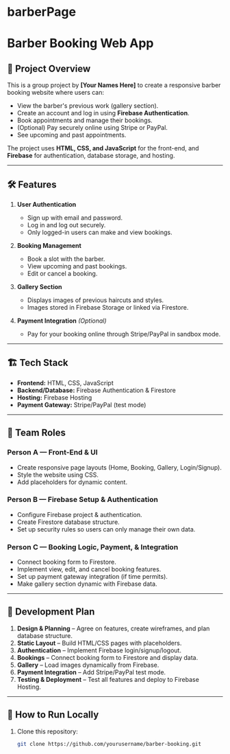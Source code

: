 # barberPage
# Barber Booking Web App

## 📌 Project Overview
This is a group project by **[Your Names Here]** to create a responsive barber booking website where users can:
- View the barber's previous work (gallery section).
- Create an account and log in using **Firebase Authentication**.
- Book appointments and manage their bookings.
- (Optional) Pay securely online using Stripe or PayPal.
- See upcoming and past appointments.

The project uses **HTML, CSS, and JavaScript** for the front-end, and **Firebase** for authentication, database storage, and hosting.

---

## 🛠️ Features
1. **User Authentication**
   - Sign up with email and password.
   - Log in and log out securely.
   - Only logged-in users can make and view bookings.

2. **Booking Management**
   - Book a slot with the barber.
   - View upcoming and past bookings.
   - Edit or cancel a booking.

3. **Gallery Section**
   - Displays images of previous haircuts and styles.
   - Images stored in Firebase Storage or linked via Firestore.

4. **Payment Integration** *(Optional)*
   - Pay for your booking online through Stripe/PayPal in sandbox mode.

---

## 🏗️ Tech Stack
- **Frontend:** HTML, CSS, JavaScript
- **Backend/Database:** Firebase Authentication & Firestore
- **Hosting:** Firebase Hosting
- **Payment Gateway:** Stripe/PayPal (test mode)

---

## 👥 Team Roles
### Person A — Front-End & UI
- Create responsive page layouts (Home, Booking, Gallery, Login/Signup).
- Style the website using CSS.
- Add placeholders for dynamic content.

### Person B — Firebase Setup & Authentication
- Configure Firebase project & authentication.
- Create Firestore database structure.
- Set up security rules so users can only manage their own data.

### Person C — Booking Logic, Payment, & Integration
- Connect booking form to Firestore.
- Implement view, edit, and cancel booking features.
- Set up payment gateway integration (if time permits).
- Make gallery section dynamic with Firebase data.

---

## 📅 Development Plan
1. **Design & Planning** – Agree on features, create wireframes, and plan database structure.
2. **Static Layout** – Build HTML/CSS pages with placeholders.
3. **Authentication** – Implement Firebase login/signup/logout.
4. **Bookings** – Connect booking form to Firestore and display data.
5. **Gallery** – Load images dynamically from Firebase.
6. **Payment Integration** – Add Stripe/PayPal test mode.
7. **Testing & Deployment** – Test all features and deploy to Firebase Hosting.

---

## 🚀 How to Run Locally
1. Clone this repository:
   ```bash
   git clone https://github.com/yourusername/barber-booking.git
